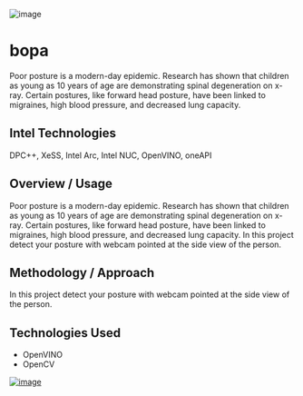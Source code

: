 ![image](https://github.com/cabelo/bopa/assets/675645/356a7181-50db-4f5c-a06e-c2245e5bf513)

# bopa
Poor posture is a modern-day epidemic. Research has shown that children as young as 10 years of age are demonstrating spinal degeneration on x-ray. Certain postures, like forward head posture, have been linked to migraines, high blood pressure, and decreased lung capacity.

## Intel Technologies
DPC++, XeSS, Intel Arc, Intel NUC, OpenVINO, oneAPI

## Overview / Usage
Poor posture is a modern-day epidemic. Research has shown that children as young as 10 years of age are demonstrating spinal degeneration on x-ray. Certain postures, like forward head posture, have been linked to migraines, high blood pressure, and decreased lung capacity. In this project detect your posture with webcam pointed at the side view of the person.

## Methodology / Approach
In this project detect your posture with webcam pointed at the side view of the person.

## Technologies Used
- OpenVINO
- OpenCV

[![image](https://github.com/cabelo/bopa/assets/675645/5bead695-4936-430f-8b8d-95ab7c2c994e)](https://www.youtube.com/watch?v=pcGHPQPWAb0)
